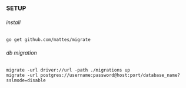 ### SETUP
###### install
    go get github.com/mattes/migrate

###### db migration
    migrate -url driver://url -path ./migrations up
    migrate -url postgres://username:password@host:port/database_name?sslmode=disable